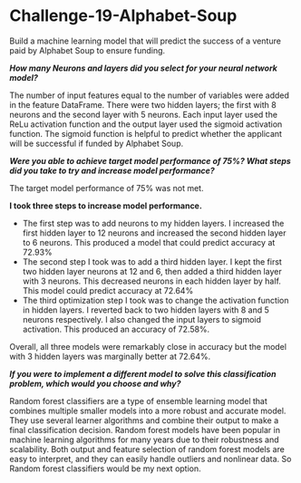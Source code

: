 # Challenge-19-Alphabet-Soup

Build a machine learning model that will predict the success of a venture paid by Alphabet Soup to ensure funding.


_**How many Neurons and layers did you select for your neural network model?**_

The number of input features equal to the number of variables were added in the feature DataFrame. 
There were two hidden layers; the first with 8 neurons and the second layer with 5 neurons. 
Each input layer used the ReLu activation function and the output layer used the sigmoid activation function. 
The sigmoid function is helpful to predict whether the applicant will be successful if funded by Alphabet Soup. 

 _**Were you able to achieve target model performance of 75%? What steps did you take to try and increase model performance?**_
 
The target model performance of 75% was not met.

  **I took three steps to increase model performance.**
  
  - The first step was to add neurons to my hidden layers. I increased the first hidden layer to 12 neurons and increased the second hidden layer to 6 neurons. This produced a model that could predict accuracy at 72.93%
  - The second step I took was to add a third hidden layer. I kept the first two hidden layer neurons at 12 and 6, then added a third hidden layer with 3 neurons. This decreased neurons in each hidden layer by half. This model could predict accuracy at 72.64%
  - The third optimization step I took was to change the activation function in hidden layers. I reverted back to two hidden layers with 8 and 5 neurons respectively. I also changed the input layers to sigmoid activation. This produced an accuracy of 72.58%. 
  
 Overall, all three models were remarkably close in accuracy but the model with 3 hidden layers was marginally better at 72.64%. 

_**If you were to implement a different model to solve this classification problem, which would you choose and why?**_

Random forest classifiers are a type of ensemble learning model that combines multiple smaller models into a more robust and accurate model. They use several learner algorithms and combine their output to make a final classification decision. Random forest models have been popular in machine learning algorithms for many years due to their robustness and scalability. Both output and feature selection of random forest models are easy to interpret, and they can easily handle outliers and nonlinear data. So Random forest classifiers would be my next option. 
